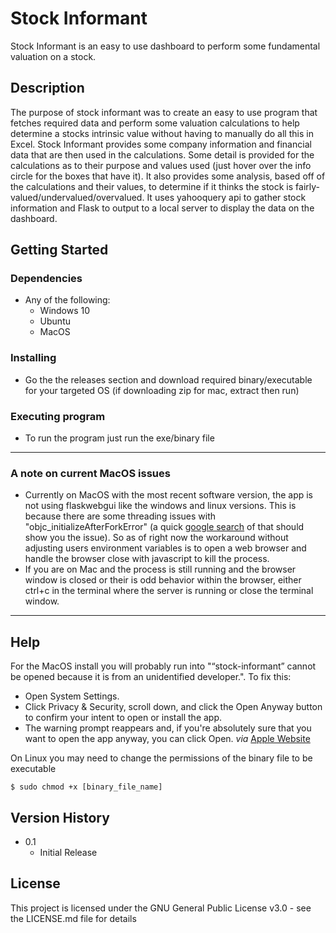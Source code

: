 # Stock Informant

Stock Informant is an easy to use dashboard to perform some fundamental valuation on a stock.


## Description

 The purpose of stock informant was to create an easy to use program that fetches required data and perform some valuation calculations to help determine a stocks intrinsic value without having to manually do all this in Excel. Stock Informant provides some company information and financial data that are then used in the calculations. Some detail is provided for the calculations as to their purpose and values used (just hover over the info circle for the boxes that have it). It also provides some analysis, based off of the calculations and their values, to determine if it thinks the stock is fairly-valued/undervalued/overvalued. It uses yahooquery api to gather stock information and Flask to output to a local server to display the data on the dashboard.

## Getting Started

### Dependencies

* Any of the following:
    * Windows 10
    * Ubuntu
    * MacOS

### Installing

* Go the the releases section and download required binary/executable for your targeted OS (if downloading zip for mac, extract then run)

### Executing program

* To run the program just run the exe/binary file
---
### A note on current MacOS issues
* Currently on MacOS with the most recent software version, the app is not using flaskwebgui like the windows and linux versions. This is because there are some threading issues with "objc_initializeAfterForkError" (a quick [google search](https://www.google.com/search?channel=ftrc&client=firefox-b-1-d&q=objc_initializeAfterForkError) of that should show you the issue). So as of right now the workaround without adjusting users environment variables is to open a web browser and handle the browser close with javascript to kill the process.
* If you are on Mac and the process is still running and the browser window is closed or their is odd behavior within the browser, either ctrl+c in the terminal where the server is running or close the terminal window.
---
## Help
For the MacOS install you will probably run into "“stock-informant” cannot be opened because it is from an unidentified developer.". To fix this:
* Open System Settings.
* Click Privacy & Security, scroll down, and click the Open Anyway button to confirm your intent to open or install the app.
* The warning prompt reappears and, if you're absolutely sure that you want to open the app anyway, you can click Open. 
*via* [Apple Website](https://support.apple.com/en-us/HT202491)

On Linux you may need to change the permissions of the binary file to be executable
```
$ sudo chmod +x [binary_file_name]
```

## Version History

* 0.1
    * Initial Release

## License

This project is licensed under the GNU General Public License v3.0 - see the LICENSE.md file for details
